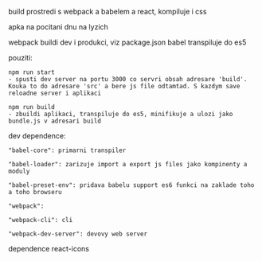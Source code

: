 build prostredi s webpack a babelem a react, kompiluje i css 

apka na pocitani dnu na lyzich

webpack buildi dev i produkci, viz package.json
babel transpiluje do es5


pouziti:

	npm run start 
	- spusti dev server na portu 3000 co servri obsah adresare 'build'. Kouka to do adresare 'src' a bere js file odtamtad. S kazdym save reloadne server i aplikaci

	npm run build
	- zbuildi aplikaci, transpiluje do es5, minifikuje a ulozi jako bundle.js v adresari build


dev dependence:

    "babel-core": primarni transpiler

    "babel-loader": zarizuje import a export js files jako kompinenty a moduly

    "babel-preset-env": pridava babelu support es6 funkci na zaklade toho a toho browseru

    "webpack": 

    "webpack-cli": cli

    "webpack-dev-server": devovy web server

dependence
 react-icons

